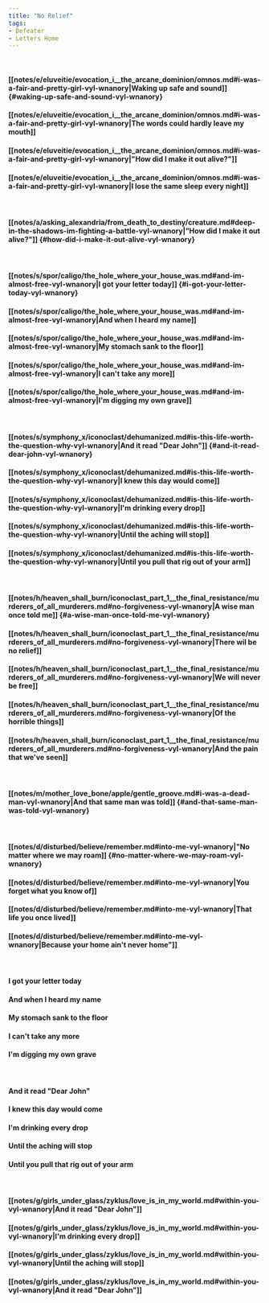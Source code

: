 ```yaml
---
title: "No Relief"
tags:
- Defeater
- Letters Home
---
```

&nbsp;
#### [[notes/e/eluveitie/evocation_i__the_arcane_dominion/omnos.md#i-was-a-fair-and-pretty-girl-vyl-wnanory|Waking up safe and sound]] {#waking-up-safe-and-sound-vyl-wnanory}
#### [[notes/e/eluveitie/evocation_i__the_arcane_dominion/omnos.md#i-was-a-fair-and-pretty-girl-vyl-wnanory|The words could hardly leave my mouth]]
#### [[notes/e/eluveitie/evocation_i__the_arcane_dominion/omnos.md#i-was-a-fair-and-pretty-girl-vyl-wnanory|"How did I make it out alive?"]]
#### [[notes/e/eluveitie/evocation_i__the_arcane_dominion/omnos.md#i-was-a-fair-and-pretty-girl-vyl-wnanory|I lose the same sleep every night]]
&nbsp;
#### [[notes/a/asking_alexandria/from_death_to_destiny/creature.md#deep-in-the-shadows-im-fighting-a-battle-vyl-wnanory|"How did I make it out alive?"]] {#how-did-i-make-it-out-alive-vyl-wnanory}
&nbsp;
#### [[notes/s/spor/caligo/the_hole_where_your_house_was.md#and-im-almost-free-vyl-wnanory|I got your letter today]] {#i-got-your-letter-today-vyl-wnanory}
#### [[notes/s/spor/caligo/the_hole_where_your_house_was.md#and-im-almost-free-vyl-wnanory|And when I heard my name]]
#### [[notes/s/spor/caligo/the_hole_where_your_house_was.md#and-im-almost-free-vyl-wnanory|My stomach sank to the floor]]
#### [[notes/s/spor/caligo/the_hole_where_your_house_was.md#and-im-almost-free-vyl-wnanory|I can't take any more]]
#### [[notes/s/spor/caligo/the_hole_where_your_house_was.md#and-im-almost-free-vyl-wnanory|I'm digging my own grave]]
&nbsp;
#### [[notes/s/symphony_x/iconoclast/dehumanized.md#is-this-life-worth-the-question-why-vyl-wnanory|And it read "Dear John"]] {#and-it-read-dear-john-vyl-wnanory}
#### [[notes/s/symphony_x/iconoclast/dehumanized.md#is-this-life-worth-the-question-why-vyl-wnanory|I knew this day would come]]
#### [[notes/s/symphony_x/iconoclast/dehumanized.md#is-this-life-worth-the-question-why-vyl-wnanory|I'm drinking every drop]]
#### [[notes/s/symphony_x/iconoclast/dehumanized.md#is-this-life-worth-the-question-why-vyl-wnanory|Until the aching will stop]]
#### [[notes/s/symphony_x/iconoclast/dehumanized.md#is-this-life-worth-the-question-why-vyl-wnanory|Until you pull that rig out of your arm]]
&nbsp;
#### [[notes/h/heaven_shall_burn/iconoclast_part_1__the_final_resistance/murderers_of_all_murderers.md#no-forgiveness-vyl-wnanory|A wise man once told me]] {#a-wise-man-once-told-me-vyl-wnanory}
#### [[notes/h/heaven_shall_burn/iconoclast_part_1__the_final_resistance/murderers_of_all_murderers.md#no-forgiveness-vyl-wnanory|There wil be no relief]]
#### [[notes/h/heaven_shall_burn/iconoclast_part_1__the_final_resistance/murderers_of_all_murderers.md#no-forgiveness-vyl-wnanory|We will never be free]]
#### [[notes/h/heaven_shall_burn/iconoclast_part_1__the_final_resistance/murderers_of_all_murderers.md#no-forgiveness-vyl-wnanory|Of the horrible things]]
#### [[notes/h/heaven_shall_burn/iconoclast_part_1__the_final_resistance/murderers_of_all_murderers.md#no-forgiveness-vyl-wnanory|And the pain that we've seen]]
&nbsp;
#### [[notes/m/mother_love_bone/apple/gentle_groove.md#i-was-a-dead-man-vyl-wnanory|And that same man was told]] {#and-that-same-man-was-told-vyl-wnanory}
&nbsp;
#### [[notes/d/disturbed/believe/remember.md#into-me-vyl-wnanory|"No matter where we may roam]] {#no-matter-where-we-may-roam-vyl-wnanory}
#### [[notes/d/disturbed/believe/remember.md#into-me-vyl-wnanory|You forget what you know of]]
#### [[notes/d/disturbed/believe/remember.md#into-me-vyl-wnanory|That life you once lived]]
#### [[notes/d/disturbed/believe/remember.md#into-me-vyl-wnanory|Because your home ain't never home"]]
&nbsp;
#### I got your letter today
#### And when I heard my name
#### My stomach sank to the floor
#### I can't take any more
#### I'm digging my own grave
&nbsp;
#### And it read "Dear John"
#### I knew this day would come
#### I'm drinking every drop
#### Until the aching will stop
#### Until you pull that rig out of your arm
&nbsp;
#### [[notes/g/girls_under_glass/zyklus/love_is_in_my_world.md#within-you-vyl-wnanory|And it read "Dear John"]]
#### [[notes/g/girls_under_glass/zyklus/love_is_in_my_world.md#within-you-vyl-wnanory|I'm drinking every drop]]
#### [[notes/g/girls_under_glass/zyklus/love_is_in_my_world.md#within-you-vyl-wnanory|Until the aching will stop]]
#### [[notes/g/girls_under_glass/zyklus/love_is_in_my_world.md#within-you-vyl-wnanory|And it read "Dear John"]]
